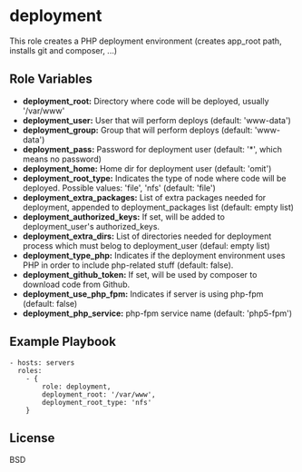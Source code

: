 deployment
==========

This role creates a PHP deployment environment (creates app_root path, installs git and composer, ...)

Role Variables
--------------

* **deployment_root:** Directory where code will be deployed, usually '/var/www'
* **deployment_user:** User that will perform deploys (default: 'www-data')
* **deployment_group:** Group that will perform deploys (default: 'www-data')
* **deployment_pass:** Password for deployment user (default: '*', which means no password)
* **deployment_home:** Home dir for deployment user (default: 'omit')
* **deployment_root_type:** Indicates the type of node where code will be deployed. Possible values: 'file', 'nfs' (default: 'file')
* **deployment_extra_packages:** List of extra packages needed for deployment, appended to deployment_packages list (default: empty list)
* **deployment_authorized_keys:** If set, will be added to deployment_user's authorized_keys.
* **deployment_extra_dirs:** List of directories needed for deployment process which must belog to deployment_user (defaul: empty list)
* **deployment_type_php:** Indicates if the deployment environment uses PHP in order to include php-related stuff (default: false).
* **deployment_github_token:** If set, will be used by composer to download code from Github.
* **deployment_use_php_fpm:** Indicates if server is using php-fpm (default: false)
* **deployment_php_service:** php-fpm service name (default: 'php5-fpm')

Example Playbook
----------------

    - hosts: servers
      roles:
        - { 
            role: deployment,
            deployment_root: '/var/www',
            deployment_root_type: 'nfs'
        }

License
-------

BSD
